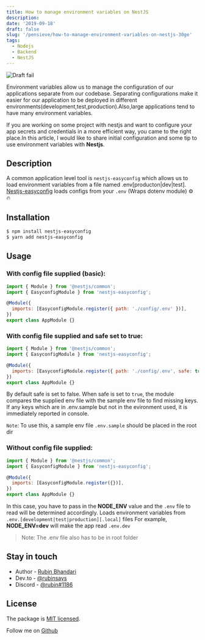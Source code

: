 ```yaml
---
title: How to manage environment variables on NestJS
description:
date: '2019-09-18'
draft: false
slug: '/pensieve/how-to-manage-environment-variables-on-nestjs-30ge'
tags:
  - Nodejs
  - Backend
  - NestJS
---
```


![Draft fail](https://i.imgur.com/C2C2cJW.png)

Environment variables allow us to manage the configuration of our applications separate from our codebase. Separating configurations make it easier for our application to be deployed in different environments(development,test,production).Also,large applications tend to have many environment variables.

If you are working on some project with nestjs and want to configure your app secrets and credentials in a more efficient way, you came to the right place.In this article, I would like to share initial configuration and some tip to use environment variables with <b>Nestjs</b>.

## Description

A common application level tool is `nestjs-easyconfig` which allows us to load environment variables from a file named .env[producton|dev|test].
[Nestjs-easyconfig](https://github.com/rubiin/nestjs-easyconfig) loads configs from your `.env` (Wraps dotenv module) ⚙️ 🔥

## Installation

```bash
$ npm install nestjs-easyconfig
$ yarn add nestjs-easyconfig
```

## Usage

### With config file supplied (basic):

```javascript
import { Module } from '@nestjs/common';
import { EasyconfigModule } from 'nestjs-easyconfig';

@Module({
  imports: [EasyconfigModule.register({ path: './config/.env' })],
})
export class AppModule {}
```

### With config file supplied and safe set to true:

```javascript
import { Module } from '@nestjs/common';
import { EasyconfigModule } from 'nestjs-easyconfig';

@Module({
  imports: [EasyconfigModule.register({ path: './config/.env', safe: true })],
})
export class AppModule {}
```

By default safe is set to false. When safe is set to `true`, the module compares the supplied env
file with the sample env file to find missing keys. If any keys which are in .env.sample but not in the evironment used, it is immediately reported in console.

`Note`: To use this, a sample env file `.env.sample` should be placed in the root dir

### Without config file supplied:

```javascript
import { Module } from '@nestjs/common';
import { EasyconfigModule } from 'nestjs-easyconfig';

@Module({
  imports: [EasyconfigModule.register({})],
})
export class AppModule {}
```

In this case, you have to pass in the <b>NODE_ENV</b> value and the `.env` file to read will be determined accordingly.
Loads environment variables from `.env.[development|test|production][.local]` files
For example, <b>NODE_ENV=dev</b> will make the app read `.env.dev`

> Note: The .env file also has to be in root folder

## Stay in touch

- Author - [Rubin Bhandari](https://github.com/rubiin)
- Dev․to - [@rubinsays](https://dev.to/rubinsays)
- Discord - [@rubin#1186](https://discordapp.com/)

## License

The package is [MIT licensed](LICENSE).

Follow me on [Github](https://github.com/rubiin)

